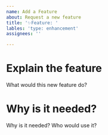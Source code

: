 ```yaml
---
name: Add a Feature
about: Request a new feature
title: '✨Feature: '
lables: 'type: enhancement'
assignees: ''

---
```


# Explain the feature

What would this new feature do?

# Why is it needed?

Why is it needed? Who would use it?